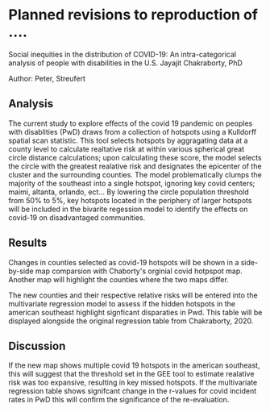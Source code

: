 
# Planned revisions to reproduction of ....
Social inequities in the distribution of COVID-19: An intra-categorical
analysis of people with disabilities in the U.S.
Jayajit Chakraborty, PhD

Author: Peter, Streufert

## Analysis

The current study to explore effects of the covid 19 pandemic on peoples with disablities (PwD) draws from a collection of hotspots using a Kulldorff spatial scan statistic. This tool selects hotspots by aggragating data at a county level to calculate realtative risk at within various spherical great circle distance calculations; upon calculating these score, the model selects the circle with the greatest realative risk and designates the epicenter of the cluster and the surrounding counties. The model problematically clumps the majority of the southeast into a single hotspot, ignoring key covid centers; maimi, altanta, orlando, ect... By lowering the circle population threshold from 50% to 5%, key hotspots located in the periphery of larger hotspots will be included in the bivarite regession model to identify the effects on covid-19 on disadvantaged communities. 

## Results

Changes in counties selected as covid-19 hotspots will be shown in a side-by-side map comparsion with Chaborty's orginial covid hotpspot map. Another map will highlight the counties where the two maps differ. 

The new counties and their respective relative risks will be entered into the multivariate regression model to assess if the hidden hotspots in the american southeast highlight signficant disparaties in Pwd. This table will be displayed alongside the original regression table from Chakraborty, 2020. 

## Discussion

If the new map shows multiple covid 19 hotspots in the american southeast, this will suggest that the threshold set in the GEE tool to estimate realative risk was too expansive, resulting in key missed hotspots. If the multivariate regression table shows signifcant change in the r-values for covid incident rates in PwD this will confirm the significance of the re-evaluation.  
